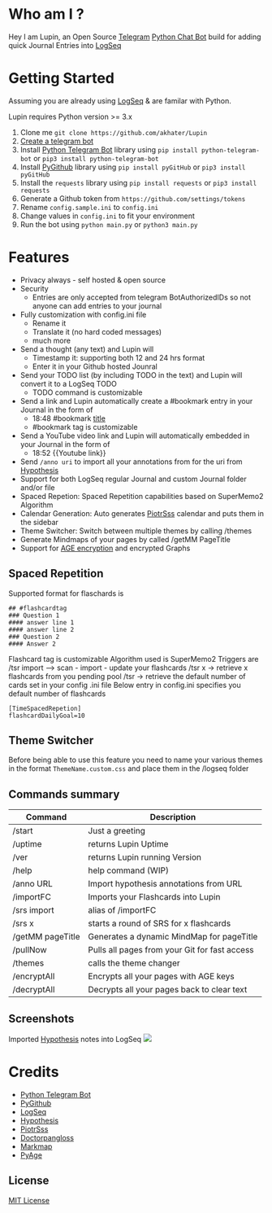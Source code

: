 # Who am I ?
Hey I am Lupin, an Open Source [Telegram](https://telegram.org/) [Python Chat Bot](https://github.com/python-telegram-bot/python-telegram-bot) build for adding quick Journal Entries into [LogSeq](https://github.com/logseq/logseq/)


# Getting Started
Assuming you are already using [LogSeq](https://logseq.com) & are familar with Python.

Lupin requires Python version >= 3.x

1. Clone me `git clone https://github.com/akhater/Lupin`
1. [Create a telegram bot](https://core.telegram.org/bots#creating-a-new-bot)
1. Install [Python Telegram Bot](https://github.com/python-telegram-bot/python-telegram-bot) library using `pip install python-telegram-bot` or `pip3 install python-telegram-bot`
1. Install [PyGithub](https://github.com/PyGithub/PyGithub) library using `pip install pyGitHub` or `pip3 install pyGitHub`
1. Install the `requests` library using `pip install requests` or `pip3 install requests`
1. Generate a Github token from `https://github.com/settings/tokens`
1. Rename `config.sample.ini` to `config.ini`
1. Change values in `config.ini` to fit your environment 
1. Run the bot using `python main.py` or `python3 main.py` 
# Features
* Privacy always - self hosted & open source
* Security 
    * Entries are only accepted from telegram BotAuthorizedIDs so not anyone can add entries to your journal
* Fully customization with config.ini file
   * Rename it
   * Translate it (no hard coded messages)
   * much more
* Send a thought (any text) and Lupin will
   * Timestamp it: supporting both 12 and 24 hrs format
   * Enter it in your Github hosted Jounral 
* Send your TODO list (by including TODO in the text) and Lupin will convert it to a LogSeq TODO
    * TODO command is customizable
* Send a link and Lupin automatically create a #bookmark entry in your Journal in the form of 
    * 18:48 #bookmark [title](link)
    * #bookmark tag is customizable 
* Send a YouTube video link and Lupin will automatically embedded in your Journal in the form of 
    * 18:52 {{Youtube link}}
* Send `/anno uri` to import all your annotations from for the uri from [Hypothesis](https://web.hypothes.is/)
* Support for both LogSeq regular Journal and custom Journal folder and/or file
* Spaced Repetion: Spaced Repetition capabilities based on SuperMemo2 Algorithm 
* Calendar Generation: Auto generates [PiotrSss](https://piotrsss.github.io/logseq-tools/public/#/mini-calendar) calendar and puts them in the sidebar
* Theme Switcher: Switch between multiple themes by calling /themes
* Generate Mindmaps of your pages by called /getMM PageTitle
* Support for [AGE encryption](https://age-encryption.org/) and encrypted Graphs
## Spaced Repetition
Supported format for flaschards is
```
## #flashcardtag
### Question 1
#### answer line 1
#### answer line 2
### Question 2
#### Answer 2
```
Flashcard tag is customizable
Algorithm used is SuperMemo2
Triggers are 
/tsr import --> scan - import - update your flashcards
/tsr x -> retrieve x flashcards from you pending pool
/tsr -> retrieve the default number of cards set in your config .ini file
Below entry in config.ini specifies you default number of flashcards
```
[TimeSpacedRepetion]
flashcardDailyGoal=10
```
## Theme Switcher
Before being able to use this feature you need to name your various themes in the format `ThemeName.custom.css` and place them in the /logseq folder

## Commands summary 
| Command          | Description                                   |
|------------------|-----------------------------------------------|
| /start           | Just a greeting                               |
| /uptime          | returns Lupin Uptime                          |
| /ver             | returns Lupin running Version                 |
| /help            | help command (WIP)                            |
| /anno URL        | Import hypothesis annotations from URL        |
| /importFC        | Imports your Flashcards into Lupin            |
| /srs import      | alias of /importFC                            |
| /srs x           | starts a round of SRS for x flashcards        |
| /getMM pageTitle | Generates a dynamic MindMap for pageTitle     |
| /pullNow         | Pulls all pages from your Git for fast access |
| /themes          | calls the theme changer                       |
| /encryptAll      | Encrypts all your pages with AGE keys         |
| /decryptAll      | Decrypts all your pages back to clear text    |
## Screenshots
Imported [Hypothesis](https://web.hypothes.is/) notes into LogSeq
![](https://media.discordapp.net/attachments/808007880988426250/808378985016721408/unknown.png?width=998&height=821)
# Credits
* [Python Telegram Bot](https://github.com/python-telegram-bot/python-telegram-bot)
* [PyGithub](https://github.com/PyGithub/PyGithub)
* [LogSeq](https://github.com/logseq/logseq/)
* [Hypothesis](https://web.hypothes.is/)
* [PiotrSss](https://piotrsss.github.io/logseq-tools/public/#/mini-calendar)
* [Doctorpangloss](https://gist.github.com/doctorpangloss/13ab29abd087dc1927475e560f876797)
* [Markmap](https://markmap.js.org/)
* [PyAge](https://github.com/jojonas/pyage/tree/master/src/age)
## License
[MIT License](./LICENSE)
